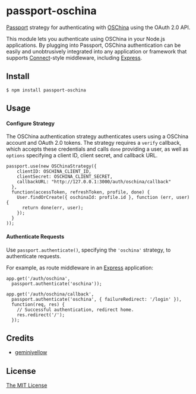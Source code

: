 # passport-oschina

[Passport](http://passportjs.org/) strategy for authenticating with [OSChina](https://www.oschina.net/)
using the OAuth 2.0 API.

This module lets you authenticate using OSChina in your Node.js applications.
By plugging into Passport, OSChina authentication can be easily and
unobtrusively integrated into any application or framework that supports
[Connect](http://www.senchalabs.org/connect/)-style middleware, including
[Express](http://expressjs.com/).

## Install

    $ npm install passport-oschina

## Usage

#### Configure Strategy

The OSChina authentication strategy authenticates users using a OSChina account
and OAuth 2.0 tokens.  The strategy requires a `verify` callback, which accepts
these credentials and calls `done` providing a user, as well as `options`
specifying a client ID, client secret, and callback URL.

    passport.use(new OSChinaStrategy({
        clientID: OSCHINA_CLIENT_ID,
        clientSecret: OSCHINA_CLIENT_SECRET,
        callbackURL: "http://127.0.0.1:3000/auth/oschina/callback"
      },
      function(accessToken, refreshToken, profile, done) {
        User.findOrCreate({ oschinaId: profile.id }, function (err, user) {
          return done(err, user);
        });
      }
    ));

#### Authenticate Requests

Use `passport.authenticate()`, specifying the `'oschina'` strategy, to
authenticate requests.

For example, as route middleware in an [Express](http://expressjs.com/)
application:

    app.get('/auth/oschina',
      passport.authenticate('oschina'));

    app.get('/auth/oschina/callback', 
      passport.authenticate('oschina', { failureRedirect: '/login' }),
      function(req, res) {
        // Successful authentication, redirect home.
        res.redirect('/');
      });

## Credits

  - [geminiyellow](https://github.com/geminiyellow)

## License

[The MIT License](http://opensource.org/licenses/MIT)

